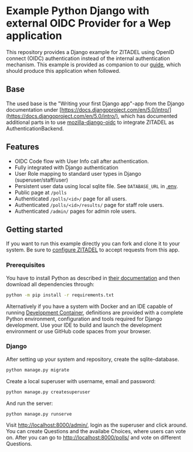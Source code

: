 # Example Python Django with external OIDC Provider for a Wep application

This repository provides a Django example for ZITADEL using OpenID connect (OIDC) authentication instead of the internal authentication mechanism.
This example is provided as companion to our [guide](https://zitadel.com/docs/examples/login/django),
which should produce this application when followed.

## Base

The used base is the "Writing your first Django app"-app from the Django documentation under [https://docs.djangoproject.com/en/5.0/intro/](https://docs.djangoproject.com/en/5.0/intro/), which has documented additional parts in to use [mozilla-django-oidc](https://github.com/mozilla/mozilla-django-oidc) to integrate ZITADEL as AuthenticationBackend.

## Features

- OIDC Code flow with User Info call after authentication.
- Fully integrated with Django authentication
- User Role mapping to standard user types in Django (superuser/staff/user)
- Persistent user data using local sqlite file. See `DATABASE_URL` in [.env](.env).
- Public page at `/polls`
- Authenticated `/polls/<id>/` page for all users.
- Authenticated `/polls/<id>/results/` page for staff role users.
- Authenticated `/admin/` pages for admin role users.

## Getting started

If you want to run this example directly you can fork and clone it to your system.
Be sure to [configure ZITADEL](https://docs-git-docs-example-symfony-zitadel.vercel.app/docs/examples/login/symfony#zitadel-setup) to accept requests from this app.

### Prerequisites

You have to install Python as described in [their documentation](https://wiki.python.org/moin/BeginnersGuide/Download) and then download all dependencies through:

```bash
python -m pip install -r requirements.txt
```

Alternatively if you have a system with Docker and an IDE capable of running [Development Container](https://containers.dev/),
definitions are provided with a complete Python environment, configuration and tools required for Django development.
Use your IDE to build and launch the development environment or use GitHub code spaces from your browser.

### Django

After setting up your system and repository, create the sqlite-database.

```bash
python manage.py migrate
```

Create a local superuser with username, email and password:

```bash
python manage.py createsuperuser
```

And run the server:

```bash
python manage.py runserve
```

Visit [http://localhost:8000/admin/](http://localhost:8000/admin/), login as the superuser and click around.
You can create Questions and the availabe Choices, where users can vote on.
After you can go to [http://localhost:8000/polls/](http://localhost:8000/polls/) and vote on different Questions.